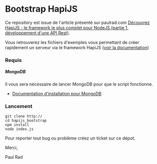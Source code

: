# Bootstrap HapiJS

Ce repository est issue de l'article présenté sur paulrad.com [Découvrez HapiJS - le framework le plus complet pour NodeJS (partie 1, développement d'une API Rest)](http://paulrad.com/articles/nodejs/decouvrez-hapijs/).

Vous retrouverez les fichiers d'exemples vous permettant de créer rapidement un serveur via le framework HapiJS ([voir la documentation](http://hapijs.com/api))

### Requis

##### MongoDB
Il vous sera nécessaire de lancer MongoDB pour que le script fonctionne.
- [Documentation d'installation pour MongoDB](http://docs.mongodb.org/manual/installation/)

### Lancement

```
git clone http://
cd hapijs_bootstrap
npm install
node index.js
```

Pour reporter tout bug ou problème créez un ticket sur ce dépot.

Merci,

Paul Rad